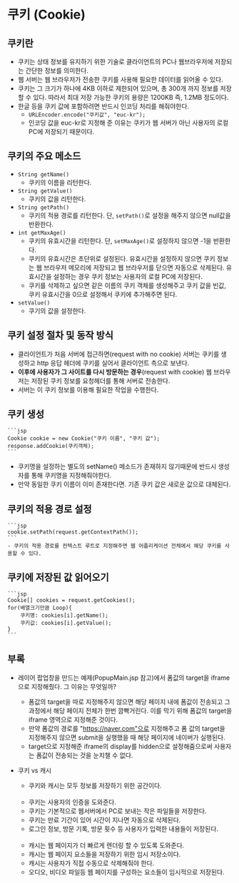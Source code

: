 # 쿠키 (Cookie)
## 쿠키란
- 쿠키는 상태 정보를 유지하기 위한 기술로 클라이언트의 PC나 웹브라우저에 저장되는 간단한 정보를 의미한다. 
- 웹 서버는 웹 브라우저가 전송한 쿠키를 사용해 필요한 데이터를 읽어올 수 있다.
- 쿠키는 그 크기가 하나에 4KB 이하로 제한되어 있으며, 총 300개 까지 정보를 저장할 수 있다. 따라서 최대 저장 가능한 쿠키의 용량은 1200KB 즉, 1.2MB 정도이다.
- 한글 등을 쿠키 값에 포함하려면 반드시 인코딩 처리를 해줘야한다.
  - ```URLEncoder.encode("쿠키값", "euc-kr");```
  - 인코딩 값을 euc-kr로 지정해 준 이유는 쿠키가 웹 서버가 아닌 사용자의 로컬 PC에 저장되기 때문이다.

## 쿠키의 주요 메소드
- ```String getName()``` 
  - 쿠키의 이름을 리턴한다.
- ```String getValue()```
  - 쿠키의 값을 리턴한다.
- ```String getPath()```
  - 쿠키의 적용 경로를 리턴한다. 단, ```setPath()```로 설정을 해주지 않으면 null값을 반환한다.
- ```int getMaxAge()```
  - 쿠키의 유효시간을 리턴한다. 단, ```setMaxAge()```로 설정하지 않으면 -1을 반환한다.
  - 쿠키의 유효시간은 초단위로 설정된다. 유효시간을 설정하지 않으면 쿠키 정보는 웹 브라우저 메모리에 저장되고 웹 브라우저를 닫으면 자동으로 삭제된다. 유효시간을 설정하는 경우 쿠키 정보는 사용자의 로컬 PC에 저장된다.
  - 쿠키를 삭제하고 싶으면 같은 이름의 쿠키 객체를 생성해주고 쿠키 값을 빈값, 쿠키 유효시간을 0으로 설정해서 쿠키에 추가해주면 된다.
- ```setValue()```
  - 쿠기의 값을 설정한다.

## 쿠키 설정 절차 및 동작 방식
- 클라이언트가 처음 서버에 접근하면(request with no cookie) 서버는 쿠키를 생성하고 http 응답 헤더에 쿠키를 실어서 클라이언트 측으로 보낸다.
- **이후에 사용자가 그 사이트를 다시 방문하는 경우**(request with cookie) 웹 브라우저는 저장된 쿠키 정보를 요청헤더를 통해 서버로 전송한다.
- 서버는 이 쿠키 정보를 이용해 필요한 작업을 수행한다.

## 쿠키 생성
    ```jsp
    Cookie cookie = new Cookie("쿠키 이름", "쿠키 값");
    response.addCookie(쿠키객체);
    ```
  - 쿠키명을 설정하는 별도의 setName() 메소드가 존재하지 않기때문에 반드시 생성자를 통해 쿠키명을 지정해줘야한다. 
  - 만약 동일한 쿠키 이름이 이미 존재한다면. 기존 쿠키 값은 새로운 값으로 대체된다.

## 쿠키의 적용 경로 설정
    ```jsp
    cookie.setPath(request.getContextPath());
    ```
    - 쿠키의 적용 경로를 컨텍스트 루트로 지정해주면 웹 어플리케이션 전체에서 해당 쿠키를 사용할 수 있다.

## 쿠키에 저장된 값 읽어오기
    ```jsp
    Cookie[] cookies = request.getCookies();
    for(배열크기만큼 Loop){
        쿠키명: cookies[i].getName();
        쿠키값: cookies[i].getValue();
    }
    ```

## 부록
- 레이어 팝업창을 만드는 예제(PopupMain.jsp 참고)에서 폼값의 target을 iframe으로 지정해줬다. 그 이유는 무엇일까?
  -  폼값의 target을 따로 지정해주지 않으면 해당 페이지 내에 폼값이 전송되고 그 과정에서 해당 페이지 전체가 한번 깜빡거린다. 이를 막기 위해 폼값의 target을 iframe 영역으로 지정해준 것이다.
  -  만약 폼값의 경로를 "https://naver.com"으로 지정해주고 폼 값의 target을 지정해주지 않으면 submit을 실행했을 때 해당 페이지에 네이버가 실행된다.
  - target으로 지정해준 iframe의 display를 hidden으로 설정해줌으로써 사용자는 폼값이 전송되는 것을 눈치챌 수 없다.

- 쿠키 vs 캐시
  - 쿠키와 캐시는 모두 정보를 저장하기 위한 공간이다.
  <br><br>
  - 쿠키는 사용자의 인증을 도와준다.
  - 쿠키는 기본적으로 웹서버에서 PC로 보내는 작은 파일들을 저장한다.
  - 쿠키는 만료 기간이 있어 시간이 지나면 자동으로 삭제된다.
  - 로그인 정보, 방문 기록, 방문 횟수 등 사용자가 입력한 내용들이 저장된다.
  <br><br>
  - 캐시는 웹 페이지가 더 빠르게 렌더링 할 수 있도록 도와준다.
  - 캐시는 웹 페이지 요소들을 저장하기 위한 임시 저장소이다.
  - 캐시는 사용자가 직접 수동으로 삭제해줘야 한다.
  - 오디오, 비디오 파일등 웹 페이지를 구성하는 요소들이 임시적으로 저장된다.